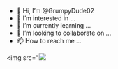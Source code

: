 - 👋 Hi, I’m @GrumpyDude02
- 👀 I’m interested in ...
- 🌱 I’m currently learning ...
- 💞️ I’m looking to collaborate on ...
- 📫 How to reach me ...

<!---
GrumpyDude02/GrumpyDude02 is a ✨ special ✨ repository because its `README.md` (this file) appears on your GitHub profile.
You can click the Preview link to take a look at your changes.
--->

<img src="<img src="https://github-readme-stats.vercel.app/api/top-langs?username=GrumpyDude02"/>
